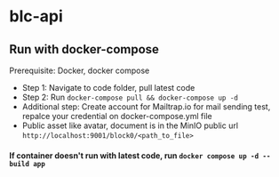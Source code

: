 # blc-api

## Run with docker-compose
Prerequisite: Docker, docker compose

- Step 1: Navigate to code folder, pull latest code
- Step 2: Run `docker-compose pull && docker-compose up -d`
- Additional step: Create account for Mailtrap.io for mail sending test, repalce your credential on docker-compose.yml
  file
- Public asset like avatar, document is in the MinIO public url `http://localhost:9001/block0/<path_to_file>`
#### If container doesn't run with latest code, run `docker compose up -d --build app`


